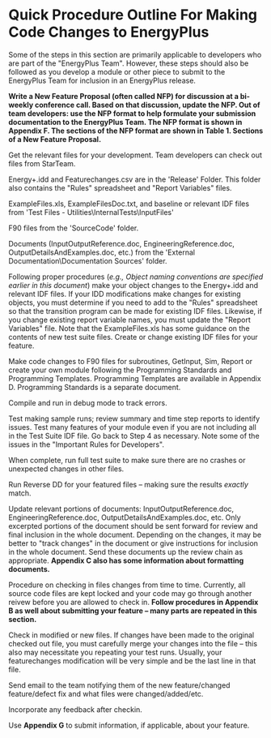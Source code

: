# Quick Procedure Outline For Making Code Changes to EnergyPlus

Some of the steps in this section are primarily applicable to developers who are part of the "EnergyPlus Team".  However, these steps should also be followed as you develop a module or other piece to submit to the EnergyPlus Team for inclusion in an EnergyPlus release.

**Write a New Feature Proposal (often called NFP) for discussion at a bi-weekly conference call.  Based on that discussion, update the NFP. Out of team developers: use the NFP format to help formulate your submission documentation to the EnergyPlus Team. The NFP format is shown in Appendix F. The sections of the NFP format are shown in Table 1. Sections of a New Feature Proposal.**

Get the relevant files for your development. Team developers can check out files from StarTeam.

Energy+.idd and Featurechanges.csv are in the 'Release' Folder. This folder also contains the "Rules" spreadsheet and "Report Variables" files.

ExampleFiles.xls, ExampleFilesDoc.txt, and baseline or relevant IDF files from 'Test Files - Utilities\\InternalTests\\InputFiles'

F90 files from the 'SourceCode' folder.

Documents (InputOutputReference.doc, EngineeringReference.doc, OutputDetailsAndExamples.doc, etc.) from the 'External Documentation\\Documentation Sources' folder.

Following proper procedures (*e.g., Object naming conventions are specified earlier in this document*) make your object changes to the Energy+.idd and relevant IDF files.  If your IDD modifications make changes for existing objects, you must determine if you need to add to the "Rules" spreadsheet so that the transition program can be made for existing IDF files.  Likewise, if you change existing report variable names, you must update the "Report Variables" file. Note that the ExampleFiles.xls has some guidance on the contents of new test suite files. Create or change existing IDF files for your feature.

Make code changes to F90 files for subroutines, GetInput, Sim, Report or create your own module following the Programming Standards and Programming Templates.  Programming Templates are available in Appendix D.  Programming Standards is a separate document.

Compile and run in debug mode to track errors.

Test making sample runs; review summary and time step reports to identify issues. Test many features of your module even if you are not including all in the Test Suite IDF file. Go back to Step 4 as necessary. Note some of the issues in the "Important Rules for Developers".

When complete, run full test suite to make sure there are no crashes or unexpected changes in other files.

Run Reverse DD for your featured files – making sure the results *exactly* match.

Update relevant portions of documents: InputOutputReference.doc, EngineeringReference.doc, OutputDetailsAndExamples.doc, etc.  Only excerpted portions of the document should be sent forward for review and final inclusion in the whole document. Depending on the changes, it may be better to "track changes" in the document or give instructions for inclusion in the whole document. Send these documents up the review chain as appropriate.  **Appendix C also has some information about formatting documents.**

Procedure on checking in files changes from time to time.  Currently, all source code files are kept locked and your code may go through another reivew before you are allowed to check in.  **Follow procedures in Appendix B as well about submitting your feature – many parts are repeated in this section.**

Check in modified or new files. If changes have been made to the original checked out file, you must carefully merge your changes into the file – this also may necessitate you repeating your test runs. Usually, your featurechanges modification will be very simple and be the last line in that file.

Send email to the team notifying them of the new feature/changed feature/defect fix and what files were changed/added/etc.

Incorporate any feedback after checkin.

Use **Appendix G** to submit information, if applicable, about your feature.